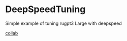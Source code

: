 # DeepSpeedTuning
Simple example of tuning rugpt3 Large with deepspeed

[collab](https://colab.research.google.com/drive/1msa5PpzRCk9Mh83L4pSTbbNeKIKBUTTE?usp=sharing)
